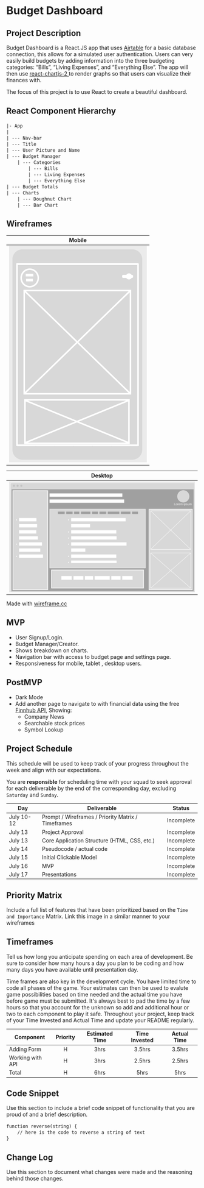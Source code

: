 # Budget Dashboard

## Project Description
	
Budget Dashboard is a  React.JS app that uses [Airtable](https://airtable.com/) for a basic database connection, this allows for a simulated user authentication.  Users can very easily build budgets by adding information into the three budgeting categories: “Bills”, “Living Expenses”, and “Everything Else”.  The app will then use [react-chartjs-2  ](https://www.npmjs.com/package/react-chartjs-2)  to render graphs so that users can visualize their finances with. 

The focus of this project is to use React to create a beautiful dashboard. 

## React Component Hierarchy

```
|- App
|
| --- Nav-bar
| --- Title 
| --- User Picture and Name 
| --- Budget Manager 
	| --- Categories 
		| --- Bills
		| --- Living Expenses 
		| --- Everything Else
| --- Budget Totals
| --- Charts 
	| --- Doughnut Chart
	| --- Bar Chart
```




## Wireframes

|                                                                       Mobile                                                                        |
| :-------------------------------------------------------------------------------------------------------------------------------------------------: |
| ![Mobile](https://github.com/Henry-Cook/Budget-Dashboard/blob/master/New%20Project%20Pictures/Screen%20Shot%202020-08-01%20at%2010.31.14%20AM.png?raw=true) |

|                                                                       Desktop                                                                        |
| :--------------------------------------------------------------------------------------------------------------------------------------------------: |
| ![desktop](https://github.com/Henry-Cook/Budget-Dashboard/blob/master/New%20Project%20Pictures/Screen%20Shot%202020-08-01%20at%2010.23.32%20AM.png?raw=true) |

Made with [wireframe.cc](https://wireframe.cc/)

## MVP 
* User Signup/Login.
* Budget Manager/Creator.
* Shows breakdown on charts.
* Navigation bar with access to budget page and settings page.
* Responsiveness for mobile, tablet ,  desktop  users.


## PostMVP  
* Dark Mode 
* Add another page to navigate to with financial data using the free [Finnhub API](https://finnhub.io/docs/api#introduction), Showing:
	* Company News
	* Searchable stock prices
	* Symbol Lookup
	
	
## Project Schedule

This schedule will be used to keep track of your progress throughout the week and align with our expectations.  

You are **responsible** for scheduling time with your squad to seek approval for each deliverable by the end of the corresponding day, excluding `Saturday` and `Sunday`.

|  Day | Deliverable | Status
|---|---| ---|
|July 10-12| Prompt / Wireframes / Priority Matrix / Timeframes | Incomplete
|July 13| Project Approval | Incomplete
|July 13| Core Application Structure (HTML, CSS, etc.) | Incomplete
|July 14| Pseudocode / actual code | Incomplete
|July 15| Initial Clickable Model  | Incomplete
|July 16| MVP | Incomplete
|July 17| Presentations | Incomplete

## Priority Matrix

Include a full list of features that have been prioritized based on the `Time and Importance` Matrix.  Link this image in a similar manner to your wireframes

## Timeframes

Tell us how long you anticipate spending on each area of development. Be sure to consider how many hours a day you plan to be coding and how many days you have available until presentation day.

Time frames are also key in the development cycle.  You have limited time to code all phases of the game.  Your estimates can then be used to evalute game possibilities based on time needed and the actual time you have before game must be submitted. It's always best to pad the time by a few hours so that you account for the unknown so add and additional hour or two to each component to play it safe. Throughout your project, keep track of your Time Invested and Actual Time and update your README regularly.

| Component | Priority | Estimated Time | Time Invested | Actual Time |
| --- | :---: |  :---: | :---: | :---: |
| Adding Form | H | 3hrs| 3.5hrs | 3.5hrs |
| Working with API | H | 3hrs| 2.5hrs | 2.5hrs |
| Total | H | 6hrs| 5hrs | 5hrs |

## Code Snippet

Use this section to include a brief code snippet of functionality that you are proud of and a brief description.  

```
function reverse(string) {
	// here is the code to reverse a string of text
}
```

## Change Log
 Use this section to document what changes were made and the reasoning behind those changes.  

